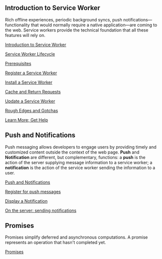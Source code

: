 







## Introduction to Service Worker

Rich offline experiences, periodic background syncs, push notifications&mdash;functionality that would normally require a native application&mdash;are coming to the web. Service workers provide the technical foundation that all these features will rely on.


  [Introduction to Service Worker](/web/fundamentals/primers/service-worker/?hl=en)

  
  [Service Worker Lifecycle](/web/fundamentals/primers/service-worker/service-worker-lifecycle?hl=en)
  
  [Prerequisites](/web/fundamentals/primers/service-worker/prerequisites?hl=en)
  
  [Register a Service Worker](/web/fundamentals/primers/service-worker/register?hl=en)
  
  [Install a Service Worker](/web/fundamentals/primers/service-worker/install?hl=en)
  
  [Cache and Return Requests](/web/fundamentals/primers/service-worker/cache-and-return-requests?hl=en)
  
  [Update a Service Worker](/web/fundamentals/primers/service-worker/update-a-service-worker?hl=en)
  
  [Rough Edges and Gotchas](/web/fundamentals/primers/service-worker/rough-edges-and-gotchas?hl=en)
  
  [Learn More; Get Help](/web/fundamentals/primers/service-worker/learn-more-get-help?hl=en)
  






## Push and Notifications

Push messaging allows developers to engage users by providing timely and customized content outside the context of the web page. <b>Push</b> and <b>Notification</b> are different, but complementary, functions: a <b>push</b> is the action of the server supplying message information to a service worker; a <b>notification</b> is the action of the service worker sending the information to a user.


  [Push and Notifications](/web/fundamentals/primers/push-notifications/?hl=en)

  
  [Register for push messages](/web/fundamentals/primers/push-notifications/push-messages?hl=en)
  
  [Display a Notification](/web/fundamentals/primers/push-notifications/notifications?hl=en)
  
  [On the server: sending notifications](/web/fundamentals/primers/push-notifications/on-the-server?hl=en)
  






## Promises

Promises simplify deferred and asynchronous computations. A promise represents an operation that hasn't completed yet.


  [Promises](/web/fundamentals/primers/promises/?hl=en)

  





